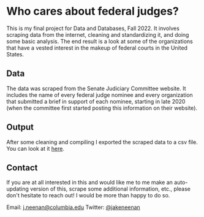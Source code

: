 # Who cares about federal judges?

This is my final project for Data and Databases, Fall 2022. It involves scraping data from the internet, cleaning and standardizing it, and doing some basic analysis. The end result is a look at some of the organizations that have a vested interest in the makeup of federal courts in the United States.

## Data

The data was scraped from the Senate Judiciary Committee website. It includes the name of every federal judge nominee and every organization that submitted a brief in support of each nominee, starting in late 2020 (when the committee first started posting this information on their website).


## Output

After some cleaning and compiling I exported the scraped data to a csv file. You can look at it [here](https://github.com/jakeneenan/databases-project/files/10439108/orgs.csv).

## Contact

If you are at all interested in this and would like me to me make an auto-updating version of this, scrape some additional information, etc., please don't hesitate to reach out! I would be more than happy to do so.

Email: [j.neenan@columbia.edu](mailto:j.neenan@columbia.edu)
Twitter: [@jakeneenan](https://twitter.com/jakeneenan)
